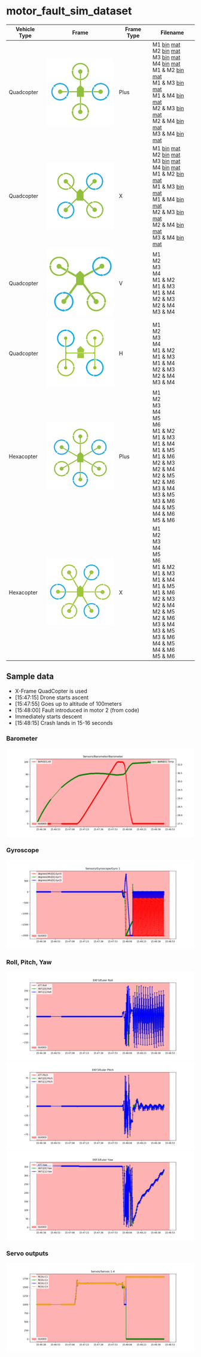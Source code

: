 # motor_fault_sim_dataset

| Vehicle Type | Frame | Frame Type | Filename
| ----------- | ----------- | ----------- | ----------- |
| Quadcopter | <img src="images/quadplus.png" width="200"/> | Plus | M1 [bin](dist/quad/m1.bin) [mat](dist/quad/m1.mat) <br> M2 [bin](dist/quad/m2.bin) [mat](dist/quad/m2.mat)<br> M3 [bin](dist/quad/m3.bin) [mat](dist/quad/m3.mat)<br> M4 [bin](dist/quad/m4.bin) [mat](dist/quad/m4.mat)<br> M1 & M2 [bin](dist/quad/m1m2.bin) [mat](dist/quad/m1m2.mat)<br> M1 & M3 [bin](dist/quad/m1m3.bin) [mat](dist/quad/m1m3.mat)<br> M1 & M4 [bin](dist/quad/m1m4.bin) [mat](dist/quad/m1m4.mat)<br> M2 & M3 [bin](dist/quad/m2m3.bin) [mat](dist/quad/m2m3.mat)<br> M2 & M4 [bin](dist/quad/m2m4.bin) [mat](dist/quad/m2m4.mat)<br> M3 & M4 [bin](dist/quad/m3m4.bin) [mat](dist/quad/m3m4.mat)
| Quadcopter | <img src="images/quadx.png" width="200"/> | X | M1 [bin](dist/x/m1.bin) [mat](dist/x/m1.mat) <br> M2 [bin](dist/x/m2.bin) [mat](dist/x/m2.mat)<br> M3 [bin](dist/x/m3.bin) [mat](dist/x/m3.mat)<br> M4 [bin](dist/x/m4.bin) [mat](dist/x/m4.mat)<br> M1 & M2 [bin](dist/x/m1m2.bin) [mat](dist/x/m1m2.mat)<br> M1 & M3 [bin](dist/x/m1m3.bin) [mat](dist/x/m1m3.mat)<br> M1 & M4 [bin](dist/x/m1m4.bin) [mat](dist/x/m1m4.mat)<br> M2 & M3 [bin](dist/x/m2m3.bin) [mat](dist/x/m2m3.mat)<br> M2 & M4 [bin](dist/x/m2m4.bin) [mat](dist/x/m2m4.mat)<br> M3 & M4 [bin](dist/x/m3m4.bin) [mat](dist/x/m3m4.mat)
| Quadcopter | <img src="images/quady.png" width="200"/> | V | M1<br> M2<br> M3<br> M4<br> M1 & M2<br> M1 & M3<br> M1 & M4<br> M2 & M3<br> M2 & M4<br> M3 & M4
| Quadcopter | <img src="images/quadh.png" width="200"/> | H | M1<br> M2<br> M3<br> M4<br> M1 & M2<br> M1 & M3<br> M1 & M4<br> M2 & M3<br> M2 & M4<br> M3 & M4
| Hexacopter | <img src="images/hexaplus.png" width="200"/> | Plus | M1<br> M2<br> M3<br> M4<br> M5<br> M6<br> M1 & M2<br> M1 & M3<br> M1 & M4<br> M1 & M5<br> M1 & M6<br> M2 & M3<br> M2 & M4<br> M2 & M5<br> M2 & M6<br> M3 & M4<br> M3 & M5<br> M3 & M6<br> M4 & M5<br> M4 & M6<br> M5 & M6
| Hexacopter | <img src="images/hexax.png" width="200"/> | X | M1<br> M2<br> M3<br> M4<br> M5<br> M6<br> M1 & M2<br> M1 & M3<br> M1 & M4<br> M1 & M5<br> M1 & M6<br> M2 & M3<br> M2 & M4<br> M2 & M5<br> M2 & M6<br> M3 & M4<br> M3 & M5<br> M3 & M6<br> M4 & M5<br> M4 & M6<br> M5 & M6



## Sample data

- X-Frame QuadCopter is used
- [15:47:15] Drone starts ascent
- [15:47:55] Goes up to altitude of 100meters
- [15:48:00] Fault introduced in motor 2 (from code)
- Immediately starts descent
- [15:48:15] Crash lands in 15-16 seconds

### Barometer
![](images/100m/Barometer.png)

### Gyroscope
![](images/100m/Gyro_1.png)

### Roll, Pitch, Yaw
![](images/100m/Euler_Roll.png)
![](images/100m/Euler_Pitch.png)
![](images/100m/Euler_Yaw.png)

### Servo outputs
![](images/100m/Servos_1-4.png)